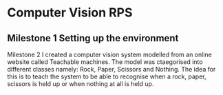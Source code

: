 # Computer Vision RPS


Milestone 1 
Setting up the environment
---

Milestone 2
I created a computer vision system modelled from an online website called Teachable machines. The model was ctaegorised into different classes namely: Rock, Paper, Scissors and Nothing. The idea for this is to teach the system to be able to recognise when a rock, paper, scissors is held up or when nothing at all is held up. 

